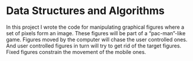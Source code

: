 # Data Structures and Algorithms
In this project I wrote the code for manipulating graphical figures where a set of pixels form an image. These figures will be part of a “pac-man”-like game. Figures moved by the computer will chase the user controlled ones. And user controlled figures in turn will try to get rid of the target figures. Fixed figures constrain the movement of the mobile ones.
